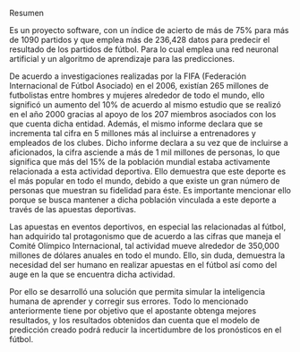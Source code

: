 Resumen

Es un proyecto software, con un índice de acierto de más de 75% para más de 1090 partidos y que emplea más de 236,428 datos para predecir el resultado de los partidos de fútbol. Para lo cual emplea una red neuronal artificial y un algoritmo de aprendizaje para las predicciones.

De acuerdo a investigaciones realizadas por la FIFA (Federación Internacional de Fútbol Asociado) en el 2006, existían 265 millones de futbolistas entre hombres y mujeres alrededor de todo el mundo, ello significó un aumento del 10% de acuerdo al mismo estudio que se realizó en el año 2000 gracias al apoyo de los 207 miembros asociados con los que cuenta dicha entidad. Además, el mismo informe declara que se incrementa tal cifra en 5 millones más al incluirse a entrenadores y empleados de los clubes. Dicho informe declara a su vez que de incluirse a aficionados, la cifra asciende a más de 1 mil millones de personas, lo que significa que más del 15% de la población mundial estaba activamente relacionada a esta actividad deportiva. Ello demuestra que este deporte es el más popular en todo el mundo, debido a que existe un gran número de personas que muestran su fidelidad para éste. Es importante mencionar ello porque se busca mantener a dicha población vinculada a este deporte a través de las apuestas deportivas.

Las apuestas en eventos deportivos, en especial las relacionadas al fútbol, han adquirido tal protagonismo que de acuerdo a las cifras que maneja el Comité Olímpico Internacional, tal actividad mueve alrededor de 350,000 millones de dólares anuales en todo el mundo. Ello, sin duda, demuestra la necesidad del ser humano en realizar apuestas en el fútbol así como del auge en la que se encuentra dicha actividad.

Por ello se desarrolló una solución que permita simular la inteligencia humana de aprender y corregir sus errores. Todo lo mencionado anteriormente tiene por objetivo que el apostante obtenga mejores resultados, y los resultados obtenidos dan cuenta que el modelo de predicción creado podrá reducir la incertidumbre de los pronósticos en el fútbol.